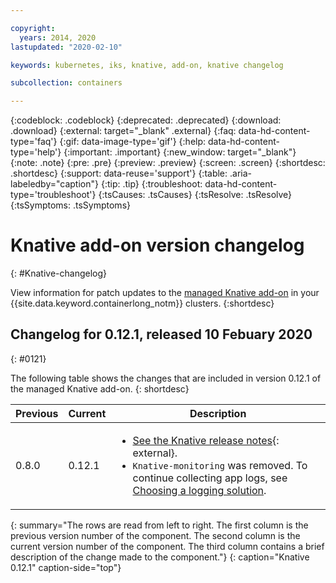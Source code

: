 ```yaml
---

copyright:
  years: 2014, 2020
lastupdated: "2020-02-10"

keywords: kubernetes, iks, knative, add-on, knative changelog

subcollection: containers

---
```


{:codeblock: .codeblock}
{:deprecated: .deprecated}
{:download: .download}
{:external: target="_blank" .external}
{:faq: data-hd-content-type='faq'}
{:gif: data-image-type='gif'}
{:help: data-hd-content-type='help'}
{:important: .important}
{:new_window: target="_blank"}
{:note: .note}
{:pre: .pre}
{:preview: .preview}
{:screen: .screen}
{:shortdesc: .shortdesc}
{:support: data-reuse='support'}
{:table: .aria-labeledby="caption"}
{:tip: .tip}
{:troubleshoot: data-hd-content-type='troubleshoot'}
{:tsCauses: .tsCauses}
{:tsResolve: .tsResolve}
{:tsSymptoms: .tsSymptoms}


# Knative add-on version changelog
{: #Knative-changelog}

View information for patch updates to the [managed Knative add-on](/docs/containers?topic=containers-serverless-apps-knative) in your {{site.data.keyword.containerlong_notm}} clusters.
{:shortdesc}

## Changelog for 0.12.1, released 10 Febuary 2020
{: #0121}

The following table shows the changes that are included in version 0.12.1 of the managed Knative add-on.
{: shortdesc}

| Previous | Current | Description |
| -------- | ------- | ----------- |
| 0.8.0 | 0.12.1 | <ul><li>[See the Knative release notes](https://github.com/knative/serving/releases/tag/v0.12.1){: external}.</li><li>`Knative-monitoring` was removed. To continue collecting app logs, see [Choosing a logging solution](/docs/containers?topic=containers-health#logging_overview).</li></ul> |
{: summary="The rows are read from left to right. The first column is the previous version number of the component. The second column is the current version number of the component. The third column contains a brief description of the change made to the component."}
{: caption="Knative 0.12.1" caption-side="top"}
